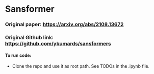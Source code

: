 # Sansformer
### Original paper: https://arxiv.org/abs/2108.13672
### Original Github link: https://github.com/ykumards/sansformers


#### To run code:
- Clone the repo and use it as root path. See TODOs in the .ipynb file.
